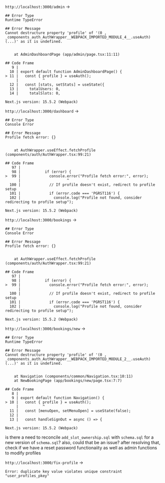 `http://localhost:3000/admin`
->
```
## Error Type
Runtime TypeError

## Error Message
Cannot destructure property 'profile' of '(0 , _components_auth_AuthWrapper__WEBPACK_IMPORTED_MODULE_4__.useAuth)(...)' as it is undefined.


    at AdminDashboardPage (app/admin/page.tsx:11:11)

## Code Frame
   9 |
  10 | export default function AdminDashboardPage() {
> 11 |   const { profile } = useAuth();
     |           ^
  12 |   const [stats, setStats] = useState({
  13 |     totalUsers: 0,
  14 |     totalSlots: 0,

Next.js version: 15.5.2 (Webpack)
```

`http://localhost:3000/dashboard`
->
```
## Error Type
Console Error

## Error Message
Profile fetch error: {}


    at AuthWrapper.useEffect.fetchProfile (components/auth/AuthWrapper.tsx:99:21)

## Code Frame
   97 |
   98 |           if (error) {
>  99 |             console.error("Profile fetch error:", error);
      |                     ^
  100 |             // If profile doesn't exist, redirect to profile setup
  101 |             if (error.code === 'PGRST116') {
  102 |               console.log("Profile not found, consider redirecting to profile setup");

Next.js version: 15.5.2 (Webpack)
```

`http://localhost:3000/bookings`
->
```
## Error Type
Console Error

## Error Message
Profile fetch error: {}


    at AuthWrapper.useEffect.fetchProfile (components/auth/AuthWrapper.tsx:99:21)

## Code Frame
   97 |
   98 |           if (error) {
>  99 |             console.error("Profile fetch error:", error);
      |                     ^
  100 |             // If profile doesn't exist, redirect to profile setup
  101 |             if (error.code === 'PGRST116') {
  102 |               console.log("Profile not found, consider redirecting to profile setup");

Next.js version: 15.5.2 (Webpack)
```

`http://localhost:3000/bookings/new`
->
```
## Error Type
Runtime TypeError

## Error Message
Cannot destructure property 'profile' of '(0 , _components_auth_AuthWrapper__WEBPACK_IMPORTED_MODULE_2__.useAuth)(...)' as it is undefined.


    at Navigation (components/common/Navigation.tsx:10:11)
    at NewBookingPage (app/bookings/new/page.tsx:7:7)

## Code Frame
   8 |
   9 | export default function Navigation() {
> 10 |   const { profile } = useAuth();
     |           ^
  11 |   const [menuOpen, setMenuOpen] = useState(false);
  12 |
  13 |   const handleSignOut = async () => {

Next.js version: 15.5.2 (Webpack)
```

is there a need to reconcile `add_slot_ownership.sql` with `schema.sql` for a new version of `schema.sql`? also, could that be an issue? after resolving that, check if we have a reset password functionaiity as well as admin functions to modify profiles

`http://localhost:3000/fix-profile` -> 
```
Error: duplicate key value violates unique constraint "user_profiles_pkey"
```